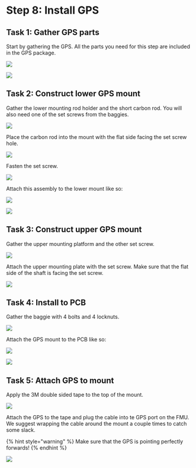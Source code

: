 # Step 8: Install GPS

## Task 1: Gather GPS parts

Start by gathering the GPS. All the parts you need for this step are included in the GPS package.

![](../../.gitbook/assets/IMG\_6012.JPEG)

![](../../.gitbook/assets/IMG\_6013.JPEG)

## Task 2: Construct lower GPS mount

Gather the lower mounting rod holder and the short carbon rod. You will also need one of the set screws from the baggies.

![](../../.gitbook/assets/IMG\_6014.JPEG)

Place the carbon rod into the mount with the flat side facing the set screw hole.

![](../../.gitbook/assets/IMG\_6016.JPEG)

Fasten the set screw.

![](<../../.gitbook/assets/IMG\_6017 (1).JPEG>)

Attach this assembly to the lower mount like so:

![](../../.gitbook/assets/IMG\_6019.JPEG)

![](../../.gitbook/assets/IMG\_6020.JPEG)

## Task 3: Construct upper GPS mount

Gather the upper mounting platform and the other set screw.

![](../../.gitbook/assets/IMG\_6023.JPEG)

Attach the upper mounting plate with the set screw. Make sure that the flat side of the shaft is facing the set screw.

![](../../.gitbook/assets/IMG\_6025.JPEG)

## Task 4: Install to PCB

Gather the baggie with 4 bolts and 4 locknuts.

![](../../.gitbook/assets/IMG\_6026.JPEG)

Attach the GPS mount to the PCB like so:

![](../../.gitbook/assets/IMG\_6028.JPEG)

![](../../.gitbook/assets/IMG\_6029.JPEG)

## Task 5: Attach GPS to mount

Apply the 3M double sided tape to the top of the mount.

![](../../.gitbook/assets/IMG\_6032.JPEG)

Attach the GPS to the tape and plug the cable into te GPS port on the FMU. We suggest wrapping the cable around the mount a couple times to catch some slack.

{% hint style="warning" %}
Make sure that the GPS is pointing perfectly forwards!
{% endhint %}

![](../../.gitbook/assets/IMG\_6034.JPEG)
